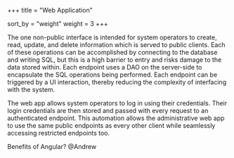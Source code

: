 +++
title = "Web Application"

sort_by = "weight"
weight = 3
+++

The one non-public interface is intended for system operators to create, read, update, and delete information which is served to public clients. Each of these operations can be accomplished by connecting to the database and writing SQL, but this is a high barrier to entry and risks damage to the data stored within. Each endpoint uses a DAO on the server-side to encapsulate the SQL operations being performed. Each endpoint can be triggered by a UI interaction, thereby reducing the complexity of interfacing with the system. 

The web app allows system operators to log in using their credentials. Their login credentials are then stored and passed with every request to an authenticated endpoint. This automation allows the administrative web app to use the same public endpoints as every other client while seamlessly accessing restricted endpoints too.

Benefits of Angular? @Andrew